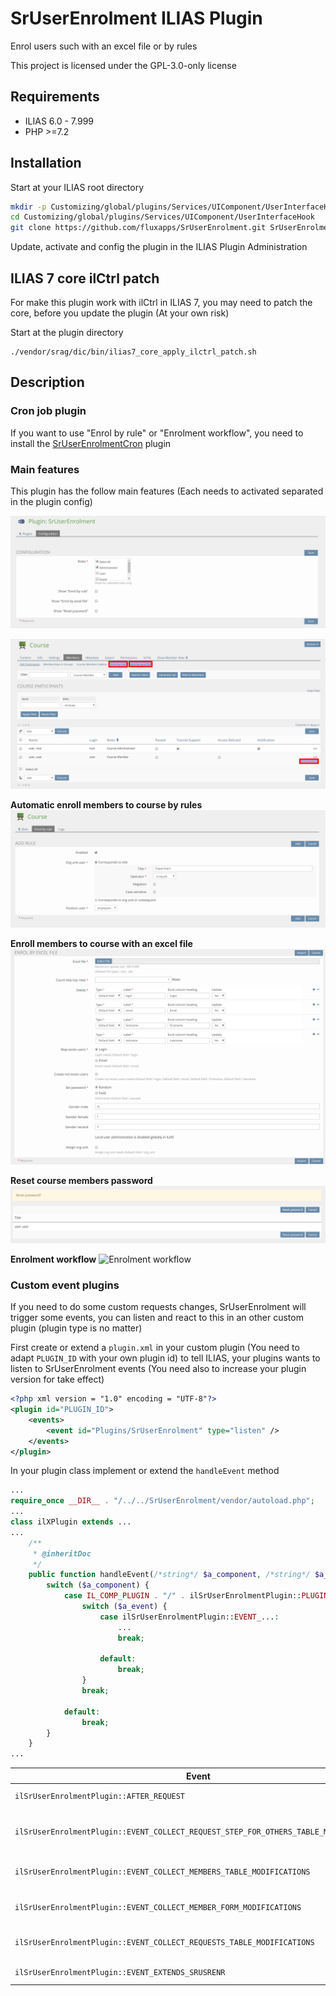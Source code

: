 # SrUserEnrolment ILIAS Plugin

Enrol users such with an excel file or by rules

This project is licensed under the GPL-3.0-only license

## Requirements

* ILIAS 6.0 - 7.999
* PHP >=7.2

## Installation

Start at your ILIAS root directory

```bash
mkdir -p Customizing/global/plugins/Services/UIComponent/UserInterfaceHook
cd Customizing/global/plugins/Services/UIComponent/UserInterfaceHook
git clone https://github.com/fluxapps/SrUserEnrolment.git SrUserEnrolment
```

Update, activate and config the plugin in the ILIAS Plugin Administration

## ILIAS 7 core ilCtrl patch

For make this plugin work with ilCtrl in ILIAS 7, you may need to patch the core, before you update the plugin (At your own risk)

Start at the plugin directory

```shell
./vendor/srag/dic/bin/ilias7_core_apply_ilctrl_patch.sh
```

## Description

### Cron job plugin

If you want to use "Enrol by rule" or "Enrolment workflow", you need to install the [SrUserEnrolmentCron](https://github.com/fluxapps/SrUserEnrolmentCron) plugin

### Main features

This plugin has the follow main features (Each needs to activated separated in the plugin config)

![Config](./doc/images/config.png)

![Main Features](./doc/images/main_features.png)

**Automatic enroll members to course by rules**
![Enrol by rule](./doc/images/enrol_by_rule.png)

**Enroll members to course with an excel file**
![Enrol by excel file](./doc/images/enrol_by_excel_file.png)

**Reset course members password**
![Reset password](./doc/images/reset_password.png)

**Enrolment workflow**
![Enrolment workflow](./doc/images/enrolment_workflow.png)

### Custom event plugins

If you need to do some custom requests changes, SrUserEnrolment will trigger some events, you can listen and react to this in an other custom plugin (plugin type is no matter)

First create or extend a `plugin.xml` in your custom plugin (You need to adapt `PLUGIN_ID` with your own plugin id) to tell ILIAS, your plugins wants to listen to SrUserEnrolment events (You need also to increase your plugin version for take effect)

```xml
<?php xml version = "1.0" encoding = "UTF-8"?>
<plugin id="PLUGIN_ID">
	<events>
		<event id="Plugins/SrUserEnrolment" type="listen" />
	</events>
</plugin>
```

In your plugin class implement or extend the `handleEvent` method

```php
...
require_once __DIR__ . "/../../SrUserEnrolment/vendor/autoload.php";
...
class ilXPlugin extends ...
...
	/**
	 * @inheritDoc
	 */
	public function handleEvent(/*string*/ $a_component, /*string*/ $a_event, /*array*/ $a_parameter)/*: void*/ {
		switch ($a_component) {
			case IL_COMP_PLUGIN . "/" . ilSrUserEnrolmentPlugin::PLUGIN_NAME:
				switch ($a_event) {
					case ilSrUserEnrolmentPlugin::EVENT_...:
						...
						break;

					default:
						break;
				}
				break;

			default:
				break;
		}
	}
...
```

| Event | Parameters | Purpose |
|-------|------------|---------|
| `ilSrUserEnrolmentPlugin::AFTER_REQUEST` | `request => object<Request>` | After a request is done |
| `ilSrUserEnrolmentPlugin::EVENT_COLLECT_REQUEST_STEP_FOR_OTHERS_TABLE_MODIFICATIONS` | `modifications => ArrayObject<AbstractRequestStepForOthersTableModifications>` | Collect request step for others table modifications |
| `ilSrUserEnrolmentPlugin::EVENT_COLLECT_MEMBERS_TABLE_MODIFICATIONS` | `modifications => ArrayObject<AbstractMembersTableModifications>` | Collect members table modifications |
| `ilSrUserEnrolmentPlugin::EVENT_COLLECT_MEMBER_FORM_MODIFICATIONS` | `modifications => ArrayObject<AbstractMemberFormModifications>` | Collect member form modifications |
| `ilSrUserEnrolmentPlugin::EVENT_COLLECT_REQUESTS_TABLE_MODIFICATIONS` | `modifications => ArrayObject<AbstractRequestsTableModifications>` | Collect requests table modifications |
| `ilSrUserEnrolmentPlugin::EVENT_EXTENDS_SRUSRENR` | - | Extends SrUserEnrolment |
